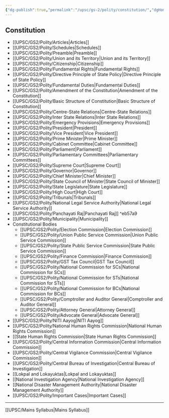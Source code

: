 ```yaml
---
{"dg-publish":true,"permalink":"/upsc/gs-2/polity/constitution/","dgHomeLink":true,"dgPassFrontmatter":false}
---
```


## Constitution
- [[UPSC/GS2/Polity/Articles|Articles]]
- [[UPSC/GS2/Polity/Schedules|Schedules]]
- [[UPSC/GS2/Polity/Preamble|Preamble]]
- [[UPSC/GS2/Polity/Union and its Territory|Union and its Territory]]
- [[UPSC/GS2/Polity/Citizenship|Citizenship]]
- [[UPSC/GS2/Polity/Fundamental Rights|Fundamental Rights]]
- [[UPSC/GS2/Polity/Directive Principle of State Policy|Directive Principle of State Policy]]
- [[UPSC/GS2/Polity/Fundamental Duties|Fundamental Duties]]
- [[UPSC/GS2/Polity/Amendment of the Constitution|Amendment of the Constitution]]
- [[UPSC/GS2/Polity/Basic Structure of Constitution|Basic Structure of Constitution]] 
- [[UPSC/GS2/Polity/Centre-State Relations|Centre-State Relations]]
- [[UPSC/GS2/Polity/Inter State Relations|Inter State Relations]]
- [[UPSC/GS2/Polity/Emergency Provisions|Emergency Provisions]]
- [[UPSC/GS2/Polity/President|President]]
- [[UPSC/GS2/Polity/Vice President|Vice President]]
- [[UPSC/GS2/Polity/Prime Minister|Prime Minister]]
- [[UPSC/GS2/Polity/Cabinet Committee|Cabinet Committee]]
- [[UPSC/GS2/Polity/Parliament|Parliament]]
- [[UPSC/GS2/Polity/Parliamentary Committees|Parliamentary Committees]]
- [[UPSC/GS2/Polity/Supreme Court|Supreme Court]]
- [[UPSC/GS2/Polity/Governor|Governor]]
- [[UPSC/GS2/Polity/Chief Minister|Chief Minister]]
- [[UPSC/GS2/Polity/State Council of Minister|State Council of Minister]]
- [[UPSC/GS2/Polity/State Legislature|State Legislature]]
- [[UPSC/GS2/Polity/High Court|High Court]]
- [[UPSC/GS2/Polity/Tribunals|Tribunals]]
- [[UPSC/GS2/Polity/National Legal Service Authority|National Legal Service Authority]]
- [[UPSC/GS2/Polity/Panchayati Raj|Panchayati Raj]] ^eb57a9
- [[UPSC/GS2/Polity/Municipality|Municipality]]
- Constitutional Bodies
	- [[UPSC/GS2/Polity/Election Commission|Election Commission]]
	- [[UPSC/GS2/Polity/Union Public Service Commission|Union Public Service Commission]]
	- [[UPSC/GS2/Polity/State Public Service Commission|State Public Service Commission]]
	- [[UPSC/GS2/Polity/Finance Commission|Finance Commission]]
	- [[UPSC/GS2/Polity/GST Tax Council|GST Tax Council]]
	- [[UPSC/GS2/Polity/National Commission for SCs|National Commission for SCs]]
	- [[UPSC/GS2/Polity/National Commission for STs|National Commission for STs]]
	- [[UPSC/GS2/Polity/National Commission for BCs|National Commission for BCs]]
	- [[UPSC/GS2/Polity/Comptroller and Auditor General|Comptroller and Auditor General]]
	- [[UPSC/GS2/Polity/Attorney General|Attorney General]]
	- [[UPSC/GS2/Polity/Advocate General|Advocate General]]
- [[UPSC/GS2/Polity/NITI Aayog|NITI Aayog]]
- [[UPSC/GS2/Polity/National Human Rights Commission|National Human Rights Commission]]
- [[State Human Rights Commission|State Human Rights Commission]]
- [[UPSC/GS2/Polity/Central Information Commission|Central Information Commission]]
- [[UPSC/GS2/Polity/Central Vigilance Commission|Central Vigilance Commission]]
- [[UPSC/GS2/Polity/Central Bureau of Investigation|Central Bureau of Investigation]]
- [[Lokpal and Lokayuktas|Lokpal and Lokayuktas]]
- [[National Investigation Agency|National Investigation Agency]]
- [[National Disaster Management Authority|National Disaster Management Authority]]
- [[UPSC/GS2/Polity/Important Cases|Important Cases]]


---

[[UPSC/Mains Syllabus|Mains Syllabus]]


